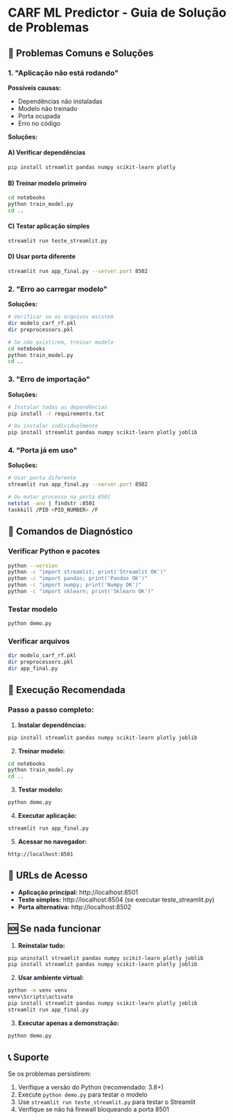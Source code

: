 # CARF ML Predictor - Guia de Solução de Problemas

## 🚨 Problemas Comuns e Soluções

### 1. "Aplicação não está rodando"

**Possíveis causas:**
- Dependências não instaladas
- Modelo não treinado
- Porta ocupada
- Erro no código

**Soluções:**

#### A) Verificar dependências
```bash
pip install streamlit pandas numpy scikit-learn plotly
```

#### B) Treinar modelo primeiro
```bash
cd notebooks
python train_model.py
cd ..
```

#### C) Testar aplicação simples
```bash
streamlit run teste_streamlit.py
```

#### D) Usar porta diferente
```bash
streamlit run app_final.py --server.port 8502
```

### 2. "Erro ao carregar modelo"

**Soluções:**
```bash
# Verificar se os arquivos existem
dir modelo_carf_rf.pkl
dir preprocessors.pkl

# Se não existirem, treinar modelo
cd notebooks
python train_model.py
cd ..
```

### 3. "Erro de importação"

**Soluções:**
```bash
# Instalar todas as dependências
pip install -r requirements.txt

# Ou instalar individualmente
pip install streamlit pandas numpy scikit-learn plotly joblib
```

### 4. "Porta já em uso"

**Soluções:**
```bash
# Usar porta diferente
streamlit run app_final.py --server.port 8502

# Ou matar processo na porta 8501
netstat -ano | findstr :8501
taskkill /PID <PID_NUMBER> /F
```

## 🔧 Comandos de Diagnóstico

### Verificar Python e pacotes
```bash
python --version
python -c "import streamlit; print('Streamlit OK')"
python -c "import pandas; print('Pandas OK')"
python -c "import numpy; print('Numpy OK')"
python -c "import sklearn; print('Sklearn OK')"
```

### Testar modelo
```bash
python demo.py
```

### Verificar arquivos
```bash
dir modelo_carf_rf.pkl
dir preprocessors.pkl
dir app_final.py
```

## 🚀 Execução Recomendada

### Passo a passo completo:

1. **Instalar dependências:**
```bash
pip install streamlit pandas numpy scikit-learn plotly joblib
```

2. **Treinar modelo:**
```bash
cd notebooks
python train_model.py
cd ..
```

3. **Testar modelo:**
```bash
python demo.py
```

4. **Executar aplicação:**
```bash
streamlit run app_final.py
```

5. **Acessar no navegador:**
```
http://localhost:8501
```

## 📱 URLs de Acesso

- **Aplicação principal:** http://localhost:8501
- **Teste simples:** http://localhost:8504 (se executar teste_streamlit.py)
- **Porta alternativa:** http://localhost:8502

## 🆘 Se nada funcionar

1. **Reinstalar tudo:**
```bash
pip uninstall streamlit pandas numpy scikit-learn plotly joblib
pip install streamlit pandas numpy scikit-learn plotly joblib
```

2. **Usar ambiente virtual:**
```bash
python -m venv venv
venv\Scripts\activate
pip install streamlit pandas numpy scikit-learn plotly joblib
streamlit run app_final.py
```

3. **Executar apenas a demonstração:**
```bash
python demo.py
```

## 📞 Suporte

Se os problemas persistirem:
1. Verifique a versão do Python (recomendado: 3.8+)
2. Execute `python demo.py` para testar o modelo
3. Use `streamlit run teste_streamlit.py` para testar o Streamlit
4. Verifique se não há firewall bloqueando a porta 8501
